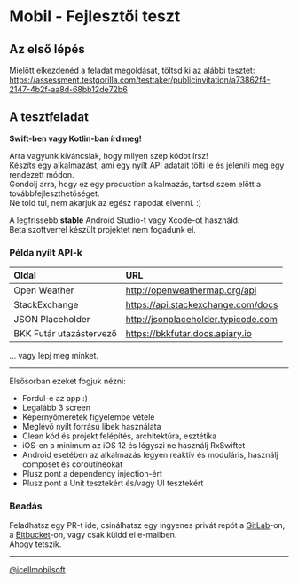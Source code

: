 # Mobil - Fejlesztői teszt

## Az első lépés

Mielőtt elkezdenéd a feladat megoldását, töltsd ki az alábbi tesztet:   
https://assessment.testgorilla.com/testtaker/publicinvitation/a73862f4-2147-4b2f-aa8d-68bb12de72b6

## A tesztfeladat

**Swift-ben vagy Kotlin-ban írd meg!**

Arra vagyunk kíváncsiak, hogy milyen szép kódot írsz!  
Készíts egy alkalmazást, ami egy nyílt API adatait tölti le és jeleníti meg egy rendezett módon.  
Gondolj arra, hogy ez egy production alkalmazás, tartsd szem előtt a továbbfejleszthetőséget.  
Ne told túl, nem akarjuk az egész napodat elvenni. :)

A legfrissebb **stable** Android Studio-t vagy Xcode-ot használd.   
Beta szoftverrel készült projektet nem fogadunk el.

### Példa nyílt API-k

| Oldal | URL |
| :- | :- |
| Open Weather | http://openweathermap.org/api |
| StackExchange | https://api.stackexchange.com/docs |
| JSON Placeholder | http://jsonplaceholder.typicode.com |
| BKK Futár utazástervező | https://bkkfutar.docs.apiary.io |

... vagy lepj meg minket. 

---

Elsősorban ezeket fogjuk nézni:
* Fordul-e az app :)
* Legalább 3 screen
* Képernyőméretek figyelembe vétele
* Meglévő nyílt forrású libek használata
* Clean kód és projekt felépítés, architektúra, esztétika
* iOS-en a minimum az iOS 12 és légyszi ne használj RxSwiftet
* Android esetében az alkalmazás legyen reaktív és moduláris, használj composet és coroutineokat
* Plusz pont a dependency injection-ért
* Plusz pont a Unit tesztekért és/vagy UI tesztekért

### Beadás

Feladhatsz egy PR-t ide, csinálhatsz egy ingyenes privát repót a [GitLab](https://www.gitlab.com)-on, a [Bitbucket](https://bitbucket.org)-on, vagy csak küldd el e-mailben.  
Ahogy tetszik.

---

[@icellmobilsoft](https://github.com/icellmobilsoft)
